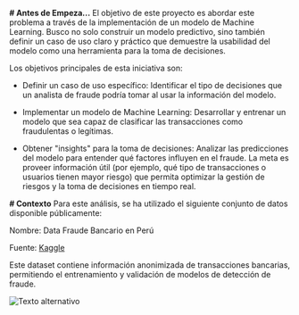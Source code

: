 **# Antes de Empeza...**
El objetivo de este proyecto es abordar este problema a través de la implementación de un modelo de Machine Learning. Busco no solo construir un modelo predictivo, sino también definir un caso de uso claro y práctico que demuestre la usabilidad del modelo como una herramienta para la toma de decisiones.

Los objetivos principales de esta iniciativa son:

- Definir un caso de uso específico: Identificar el tipo de decisiones que un analista de fraude podría tomar al usar la información del modelo.

- Implementar un modelo de Machine Learning: Desarrollar y entrenar un modelo que sea capaz de clasificar las transacciones como fraudulentas o legítimas.

- Obtener "insights" para la toma de decisiones: Analizar las predicciones del modelo para entender qué factores influyen en el fraude. La meta es proveer información útil (por ejemplo, qué tipo de transacciones o usuarios tienen mayor riesgo) que permita optimizar la gestión de riesgos y la toma de decisiones en tiempo real.


**# Contexto**
Para este análisis, se ha utilizado el siguiente conjunto de datos disponible públicamente:

Nombre: Data Fraude Bancario en Perú

Fuente: [Kaggle](https://www.kaggle.com/datasets/eddisoncallatamamani/data-fraude-bancario-en-per)

Este dataset contiene información anonimizada de transacciones bancarias, permitiendo el entrenamiento y validación de modelos de detección de fraude.

![Texto alternativo](https://cdn-icons-png.flaticon.com/512/1671/1671618.png)

